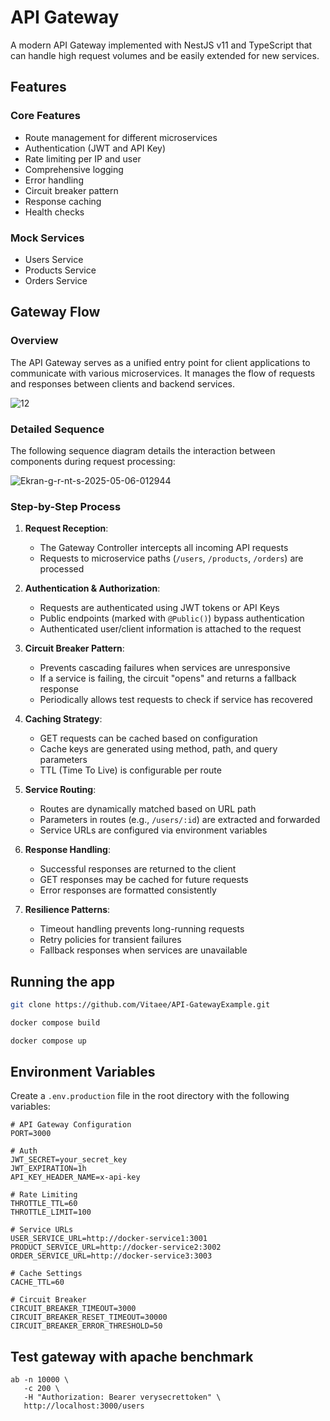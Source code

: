 # API Gateway

A modern API Gateway implemented with NestJS v11 and TypeScript that can handle high request volumes and be easily extended for new services.

## Features

### Core Features
- Route management for different microservices
- Authentication (JWT and API Key)
- Rate limiting per IP and user
- Comprehensive logging
- Error handling
- Circuit breaker pattern
- Response caching
- Health checks

### Mock Services
- Users Service
- Products Service
- Orders Service

## Gateway Flow

### Overview

The API Gateway serves as a unified entry point for client applications to communicate with various microservices. It manages the flow of requests and responses between clients and backend services.



<img src='https://i.postimg.cc/NjgfsWpS/12.png' border='0' alt='12'/>

### Detailed Sequence

The following sequence diagram details the interaction between components during request processing:

<img src='https://i.postimg.cc/25S6wPWh/Ekran-g-r-nt-s-2025-05-06-012944.png' border='0' alt='Ekran-g-r-nt-s-2025-05-06-012944'/>

### Step-by-Step Process

1. **Request Reception**: 
   - The Gateway Controller intercepts all incoming API requests
   - Requests to microservice paths (`/users`, `/products`, `/orders`) are processed

2. **Authentication & Authorization**:
   - Requests are authenticated using JWT tokens or API Keys
   - Public endpoints (marked with `@Public()`) bypass authentication
   - Authenticated user/client information is attached to the request

3. **Circuit Breaker Pattern**:
   - Prevents cascading failures when services are unresponsive
   - If a service is failing, the circuit "opens" and returns a fallback response
   - Periodically allows test requests to check if service has recovered

4. **Caching Strategy**:
   - GET requests can be cached based on configuration
   - Cache keys are generated using method, path, and query parameters
   - TTL (Time To Live) is configurable per route

5. **Service Routing**:
   - Routes are dynamically matched based on URL path
   - Parameters in routes (e.g., `/users/:id`) are extracted and forwarded
   - Service URLs are configured via environment variables

6. **Response Handling**:
   - Successful responses are returned to the client
   - GET responses may be cached for future requests
   - Error responses are formatted consistently

7. **Resilience Patterns**:
   - Timeout handling prevents long-running requests
   - Retry policies for transient failures
   - Fallback responses when services are unavailable

## Running the app

```bash
git clone https://github.com/Vitaee/API-GatewayExample.git

```

```bash
docker compose build

docker compose up
```

## Environment Variables

Create a `.env.production` file in the root directory with the following variables:

```
# API Gateway Configuration
PORT=3000

# Auth
JWT_SECRET=your_secret_key
JWT_EXPIRATION=1h
API_KEY_HEADER_NAME=x-api-key

# Rate Limiting
THROTTLE_TTL=60
THROTTLE_LIMIT=100

# Service URLs
USER_SERVICE_URL=http://docker-service1:3001
PRODUCT_SERVICE_URL=http://docker-service2:3002
ORDER_SERVICE_URL=http://docker-service3:3003

# Cache Settings
CACHE_TTL=60

# Circuit Breaker
CIRCUIT_BREAKER_TIMEOUT=3000
CIRCUIT_BREAKER_RESET_TIMEOUT=30000
CIRCUIT_BREAKER_ERROR_THRESHOLD=50
```

## Test gateway with apache benchmark

```
ab -n 10000 \
   -c 200 \
   -H "Authorization: Bearer verysecrettoken" \
   http://localhost:3000/users
```